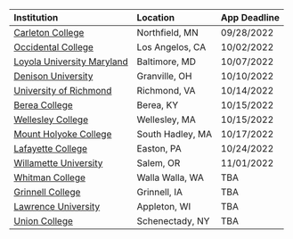 | **Institution** | **Location** | **App Deadline** |
| :----       | :---       | :--- |
| [Carleton College](#carleton) | Northfield, MN | 09/28/2022 |
| [Occidental College](#oxy) | Los Angelos, CA | 10/02/2022 |
| [Loyola University Maryland](#lum) | Baltimore, MD | 10/07/2022 |
| [Denison University](#denison) | Granville, OH | 10/10/2022 |
| [University of Richmond](#richmond) | Richmond, VA | 10/14/2022 |
| [Berea College](#berea) | Berea, KY | 10/15/2022 |
| [Wellesley College](#wellesley) | Wellesley, MA | 10/15/2022 |
| [Mount Holyoke College](#holyoke) | South Hadley, MA | 10/17/2022 |
| [Lafayette College](#lafayette) | Easton, PA | 10/24/2022 |
| [Willamette University](#willamette) | Salem, OR  | 11/01/2022 |
| [Whitman College](#whitman) | Walla Walla, WA  | TBA |
| [Grinnell College](#grinnell) | Grinnell, IA | TBA |
| [Lawrence University](#lawrence) | Appleton, WI | TBA |
| [Union College](#union) | Schenectady, NY | TBA | _ad forthcoming_


